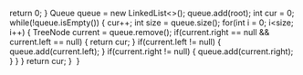 return 0;
}
Queue<TreeNode> queue = new LinkedList<>();
queue.add(root);
int cur = 0;
while(!queue.isEmpty()) {
cur++;
int size = queue.size();
for(int i = 0; i<size; i++) {
TreeNode current = queue.remove();
if(current.right == null && current.left == null) {
return cur;
}
if(current.left != null) {
queue.add(current.left);
}
if(current.right != null) {
queue.add(current.right);
}
}
}
return cur;
}
​
}
​
```